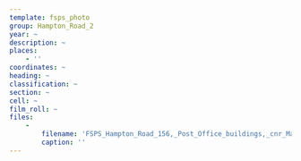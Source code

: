 ```yaml
---
template: fsps_photo
group: Hampton_Road_2
year: ~
description: ~
places:
    - ''
coordinates: ~
heading: ~
classification: ~
section: ~
cell: ~
film_roll: ~
files:
    -
        filename: 'FSPS_Hampton_Road_156,_Post_Office_buildings,_cnr_Martha,_18-79.png'
        caption: ''
---
```

